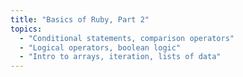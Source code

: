 ```yaml
---
title: "Basics of Ruby, Part 2"
topics:
  - "Conditional statements, comparison operators"
  - "Logical operators, boolean logic"
  - "Intro to arrays, iteration, lists of data"
---
```

